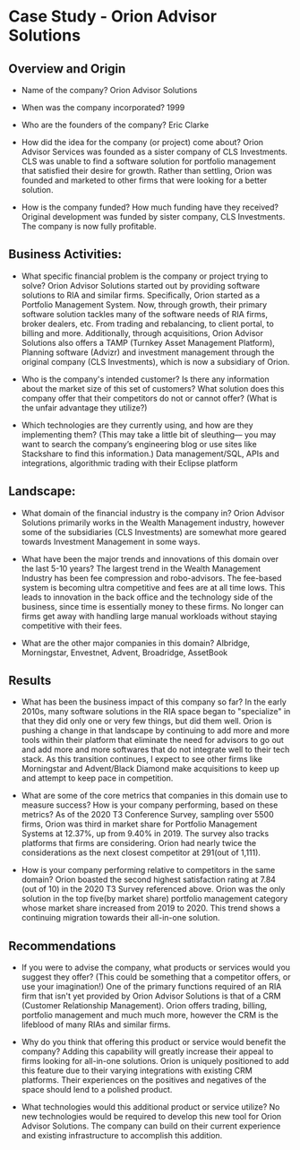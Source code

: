 # Case Study - Orion Advisor Solutions

## Overview and Origin

* Name of the company?
Orion Advisor Solutions

* When was the company incorporated?
1999

* Who are the founders of the company?
Eric Clarke

* How did the idea for the company (or project) come about?
Orion Advisor Services was founded as a sister company of CLS Investments. CLS was unable to find a software solution for portfolio management that satisfied their desire for growth. Rather than settling, Orion was founded and marketed to other firms that were looking for a better solution. 

* How is the company funded? How much funding have they received?
Original development was funded by sister company, CLS Investments. The company is now fully profitable.

## Business Activities:

* What specific financial problem is the company or project trying to solve?
Orion Advisor Solutions started out by providing software solutions to RIA and similar firms. Specifically, Orion started as a Portfolio Management System. Now, through growth, their primary software solution tackles many of the software needs of RIA firms, broker dealers, etc. From trading and rebalancing, to client portal, to billing and more. 
Additionally, through acquisitions, Orion Advisor Solutions also offers a TAMP (Turnkey Asset Management Platform), Planning software (Advizr) and investment management through the original company (CLS Investments), which is now a subsidiary of Orion.   

* Who is the company's intended customer?  Is there any information about the market size of this set of customers?
What solution does this company offer that their competitors do not or cannot offer? (What is the unfair advantage they utilize?)

* Which technologies are they currently using, and how are they implementing them? (This may take a little bit of sleuthing–– you may want to search the company’s engineering blog or use sites like Stackshare to find this information.)
Data management/SQL, APIs and integrations, algorithmic trading with their Eclipse platform 

## Landscape:

* What domain of the financial industry is the company in?
Orion Advisor Solutions primarily works in the Wealth Management industry, however some of the subsidiaries (CLS Investments) are somewhat more geared towards Investment Management in some ways. 

* What have been the major trends and innovations of this domain over the last 5-10 years?
The largest trend in the Wealth Management Industry has been fee compression and robo-advisors. The fee-based system is becoming ultra competitive and fees are at all time lows. This leads to innovation in the back office and the technology side of the business, since time is essentially money to these firms. No longer can firms get away with handling large manual workloads without staying competitive with their fees. 

* What are the other major companies in this domain?
Albridge, Morningstar, Envestnet, Advent, Broadridge, AssetBook

## Results

* What has been the business impact of this company so far?
In the early 2010s, many software solutions in the RIA space began to "specialize" in that they did only one or very few things, but did them well. Orion is pushing a change in that landscape by continuing to add more and more tools within their platform that eliminate the need for advisors to go out and add more and more softwares that do not integrate well to their tech stack. 
As this transition continues, I expect to see other firms like Morningstar and Advent/Black Diamond make acquisitions to keep up and attempt to keep pace in competition. 

* What are some of the core metrics that companies in this domain use to measure success? How is your company performing, based on these metrics?
As of the 2020 T3 Conference Survey, sampling over 5500 firms, Orion was third in market share for Portfolio Management Systems at 12.37%, up from 9.40% in 2019. The survey also tracks platforms that firms are considering. Orion had nearly twice the considerations as the next closest competitor at 291(out of 1,111).

* How is your company performing relative to competitors in the same domain?
Orion boasted the second highest satisfaction rating at 7.84 (out of 10) in the 2020 T3 Survey referenced above. Orion was the only solution in the top five(by market share) portfolio management category whose market share increased from 2019 to 2020. This trend shows a continuing migration towards their all-in-one solution. 

## Recommendations

* If you were to advise the company, what products or services would you suggest they offer? (This could be something that a competitor offers, or use your imagination!)
One of the primary functions required of an RIA firm that isn't yet provided by Orion Advisor Solutions is that of a CRM (Customer Relationship Management). Orion offers trading, billing, portfolio management and much much more, however the CRM is the lifeblood of many RIAs and similar firms. 

* Why do you think that offering this product or service would benefit the company?
Adding this capability will greatly increase their appeal to firms looking for all-in-one solutions. Orion is uniquely positioned to add this feature due to their varying integrations with existing CRM platforms. Their experiences on the positives and negatives of the space should lend to a polished product. 

* What technologies would this additional product or service utilize?
No new technologies would be required to develop this new tool for Orion Advisor Solutions. The company can build on their current experience and existing infrastructure to accomplish this addition. 
